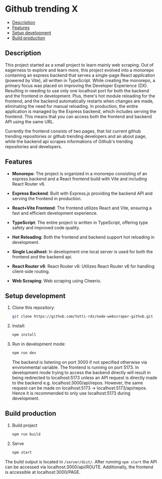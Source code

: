 # Github trending X

- [Description](#description)
- [Features](#features)
- [Setup development](#setup-development)
- [Build production](#build-production)

## Description

This project started as a small project to learn mainly web scraping. Out of eagerness to explore and learn more, this project evolved into a monorepo containing an express backend that serves a single-page React application (powered by Vite), all written in TypeScript. While creating the monorepo, a primary focus was placed on improving the Developer Experience (DX). Resulting in needing to use only one localhost port for both the backend and the frontend in development. Plus, there's hot module reloading for the frontend, and the backend automatically restarts when changes are made, eliminating the need for manual reloading.
In production, the entire application is managed by the Express backend, which includes serving the frontend. This means that you can access both the frontend and backend API using the same URL.

Currently the frontend consists of two pages, that list current github trending repositories or github trending developers and an about page, while the backend api scrapes informations of Github's trending repositories and developers.

## Features

- **Monorepo**: The project is organized in a monorepo consisting of an express backend and a React frontend build with Vite and including React Router v6.

- **Express Backend**: Built with Express.js providing the backend API and serving the frontend in production.

- **React+Vite Frontend**: The frontend utilizes React and Vite, ensuring a fast and efficient development experience.

- **TypeScript**: The entire project is written in TypeScript, offering type safety and improved code quality.

- **Hot Reloading**: Both the frontend and backend support hot reloading in development.

- **Single Localhost**: In development one local server is used for both the frontend and the backend api.

- **React Router v6**: React Router v6: Utilizes React Router v6 for handling client-side routing.

- **Web Scraping**: Web scraping using Cheerio.

## Setup development

1. Clone this repository:

   ```sh
   git clone https://github.com/totti-rdz/node-webscraper-github.git
   ```

2. Install:

   ```sh
   npm install
   ```

3. Run in development mode:

   ```sh
   npm run dev
   ```

   The backend is listening on port 3000 if not specified otherwise via environmental variable. The frontend is running on port 5173.
   In development mode trying to access the backend directly will result in being redirected to localhost:5173 unless an API request is directly made to the backend e.g. localhost:3000/api/repos. However, the same request can be made on localhost:5173 -> localhost:5173/api/repos. Hence it is recommended to only use localhost:5173 during development.

## Build production

1. Build project

   ```sh
   npm run build
   ```

2. Serve

   ```sh
   npm start
   ```

The build output is located in `/server/dist/`.
After running `npm start` the API can be accessed via localhost:3000/api/ROUTE. Additionally, the frontend is accessible at localhost:3000/PAGE.
